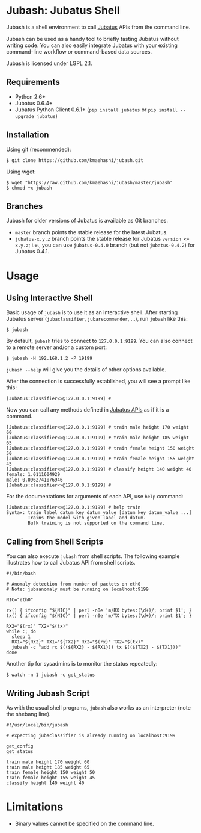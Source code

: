 Jubash: Jubatus Shell
=====================

Jubash is a shell environment to call [Jubatus](http://jubat.us/) APIs from the command line.

Jubash can be used as a handy tool to briefly tasting Jubatus without writing code.
You can also easily integrate Jubatus with your existing command-line workflow or command-based data sources.

Jubash is licensed under LGPL 2.1.

Requirements
------------

- Python 2.6+
- Jubatus 0.6.4+
- Jubatus Python Client 0.6.1+ (`pip install jubatus` or `pip install --upgrade jubatus`)

Installation
------------

Using git (recommended):

```
$ git clone https://github.com/kmaehashi/jubash.git
```

Using wget:

```
$ wget "https://raw.github.com/kmaehashi/jubash/master/jubash"
$ chmod +x jubash
```

Branches
--------

Jubash for older versions of Jubatus is available as Git branches.

* `master` branch points the stable release for the latest Jubatus.
* `jubatus-x.y.z` branch points the stable release for Jubatus `version <= x.y.z`;
  i.e., you can use `jubatus-0.4.0` branch (but not `jubatus-0.4.2`) for Jubatus 0.4.1.

Usage
=====

Using Interactive Shell
-----------------------

Basic usage of `jubash` is to use it as an interactive shell.
After starting Jubatus server (`jubaclassifier`, `jubarecommender`, ...), run `jubash` like this:

```
$ jubash
```

By default, `jubash` tries to connect to `127.0.0.1:9199`.
You can also connect to a remote server and/or a custom port:

```
$ jubash -H 192.168.1.2 -P 19199
```

`jubash --help` will give you the details of other options available.

After the connection is successfully established, you will see a prompt like this:

```
[Jubatus:classifier<>@127.0.0.1:9199] #
```

Now you can call any methods defined in [Jubatus APIs](http://jubat.us/en/api.html) as if it is a command.

```
[Jubatus:classifier<>@127.0.0.1:9199] # train male height 170 weight 60
[Jubatus:classifier<>@127.0.0.1:9199] # train male height 185 weight 65
[Jubatus:classifier<>@127.0.0.1:9199] # train female height 150 weight 50
[Jubatus:classifier<>@127.0.0.1:9199] # train female height 155 weight 45
[Jubatus:classifier<>@127.0.0.1:9199] # classify height 140 weight 40
female: 1.0111604929
male: 0.0962741076946
[Jubatus:classifier<>@127.0.0.1:9199] #
```

For the documentations for arguments of each API, use `help` command:

```
[Jubatus:classifier<>@127.0.0.1:9199] # help train
Syntax: train label datum_key datum_value [datum_key datum_value ...]
        Trains the model with given label and datum.
        Bulk training is not supported on the command line.
```

Calling from Shell Scripts
--------------------------

You can also execute `jubash` from shell scripts.
The following example illustrates how to call Jubatus API from shell scripts.

```
#!/bin/bash

# Anomaly detection from number of packets on eth0
# Note: jubaanomaly must be running on localhost:9199

NIC="eth0"

rx() { ifconfig "${NIC}" | perl -n0e 'm/RX bytes:(\d+)/; print $1'; }
tx() { ifconfig "${NIC}" | perl -n0e 'm/TX bytes:(\d+)/; print $1'; }

RX2="$(rx)" TX2="$(tx)"
while :; do
  sleep 1
  RX1="${RX2}" TX1="${TX2}" RX2="$(rx)" TX2="$(tx)"
  jubash -c "add rx $((${RX2} - ${RX1})) tx $((${TX2} - ${TX1}))"
done
```

Another tip for sysadmins is to monitor the status repeatedly:

```
$ watch -n 1 jubash -c get_status
```

Writing Jubash Script
---------------------

As with the usual shell programs, `jubash` also works as an interpreter (note the shebang line).

```
#!/usr/local/bin/jubash

# expecting jubaclassifier is already running on localhost:9199

get_config
get_status

train male height 170 weight 60
train male height 185 weight 65
train female height 150 weight 50
train female height 155 weight 45
classify height 140 weight 40
```

Limitations
===========

* Binary values cannot be specified on the command line.
